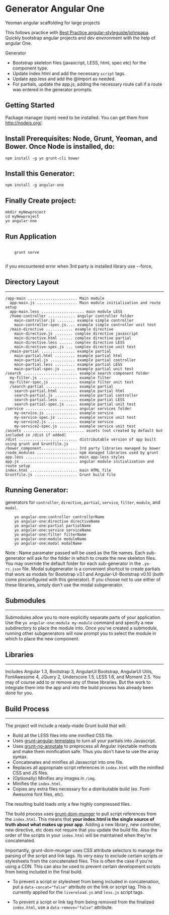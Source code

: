 
# Generator Angular One

Yeoman angular scaffolding for large projects



This follows practice with [Best Practice angular-styleguide/johnpapa](https://github.com/johnpapa/angular-styleguide).
Quickly bootstrap angular projects and dev environment with the help of angular One. 

Generator 
- Bootstrap skeleton files (javascript, LESS, html, spec etc) for the component type.
- Update index.html and add the necessary `script` tags.
- Update app.less and add the @import as needed.
- For partials, update the app.js, adding the necessary route call if a route was entered in the generator prompts.

## Getting Started

Package manager (npm) need to be installed. You can get them from http://nodejs.org/.

Install Prerequisites: Node, Grunt, Yeoman, and Bower.  Once Node is installed, do:
------------------------------------------------------------------------------------

    npm install -g yo grunt-cli bower

Install this Generator:
------------------------------------------------------------------------------------
    npm install -g angular-one

Finally Create project:
------------------------------------------------------------------------------------
    mkdir myNewproject
    cd myNewproject
    yo angular-one

## Run Application 
```

    grunt serve 
    
```
if you encountered error when 3rd party is installed library use --force, 

## Directory Layout
-----------------------------------------------------------------------------------
    /app-main ...................... Main module
      app-main.js .................. Main module initialization and route setup
      app-main.less ................... main module LESS
      /home-controller ............ angular controller folder
        main-controller.js ........ example simple controller
        main-controller-spec.js.... example simple controller unit test
      /main-directive ............ example directive
        main-directive.js ........ complex directive javascript
        main-directive.html ...... complex directive partial
        main-directive.less ...... complex directive LESS
        main-directive-spec.js ... complex directive unit test
      /main-partial ............... example partial
        main-partial.html ......... example partial html
        main-partial.js ........... example partial controller
        main-partial.less ......... example partial LESS
        main-partial-spec.js ...... example partial unit test
    /search ........................ example search component folder
      my-filter.js ................. example filter
      my-filter-spec.js ............ example filter unit test
      /search-partial .............. example partial
        search-partial.html ........ example partial html
        search-partial.js .......... example partial controller
        search-partial.less ........ example partial LESS
        search-partial-spec.js ..... example partial unit test
    /service ....................... angular services folder
        my-service.js .............. example service
        my-service-spec.js ......... example service unit test
        my-service2.js ............. example service
        my-service2-spec.js ........ example service unit test
    /assets ........................... assets (not created by default but included in /dist if added)
    /dist .......................... distributable version of app built using grunt and Gruntfile.js
    /bower_component................ 3rd party libraries managed by bower
    /node_modules .................. npm managed libraries used by grunt
    app.less ....................... main app-less styles
    app.js ......................... angular module initialization and route setup
    index.html ..................... main HTML file
    Gruntfile.js ................... Grunt build file


## Running Generator:

generators for `controller`, `directive`, `partial`, `service`, `filter`, `module`, and `modal`.

```
	yo angular-one:controller controllerName
    yo angular-one:directive directiveName
    yo angular-one:partial partialName
    yo angular-one:service serviceName
    yo angular-one:filter filterName
    yo angular-one:module moduleName
    yo angular-one:modal modalName

```
Note : 
	Name paramater passed will be used as the file names.  Each sub-generator will ask for the folder in which to create the new skeleton files.  You may override the default folder for each sub-generator in the `.yo-rc.json` file.
	Modal subgenerator is a convenient shortcut to create partials that work as modals for Bootstrap v3.1 and Angular-UI-Bootstrap v0.10 (both come preconfigured with this generator).  If you choose not to use either of these libraries, simply don't use the modal subgenerator.

## Submodules
-------------

Submodules allow you to more explicitly separate parts of your application.  Use the `yo angular-one:module my-module` command and specify a new subdirectory to place the module into.  Once you've created a submodule, running other subgenerators will now prompt you to select the module in which to place the new component.

## Libraries 
-------------

Includes Angular 1.3, Bootstrap 3, AngularUI Bootstrap, AngularUI Utils, FontAwesome 4, JQuery 2, Underscore 1.5, LESS 1.6, and Moment 2.5.  You may of course add to or remove any of these libraries.  But the work to integrate them into the app and into the build process has already been done for you.

## Build Process
-------------

The project will include a ready-made Grunt build that will:

* Build all the LESS files into one minified CSS file.
* Uses [grunt-angular-templates](https://github.com/ericclemmons/grunt-angular-templates) to turn all your partials into Javascript.
* Uses [grunt-ng-annotate](https://github.com/olov/ng-annotate) to preprocess all Angular injectable methods and make them minification safe.  Thus you don't have to use the array syntax.
* Concatenates and minifies all Javascript into one file.
* Replaces all appropriate script references in `index.html` with the minified CSS and JS files.
* (Optionally) Minifies any images in `/img`.
* Minifies the `index.html`.
* Copies any extra files necessary for a distributable build (ex.  Font-Awesome font files, etc).

The resulting build loads only a few highly compressed files.

The build process uses [grunt-dom-munger](https://github.com/cgross/grunt-dom-munger) to pull script references from the `index.html`.  This means that **your index.html is the single source of truth about what makes up your app**.  Adding a new library, new controller, new directive, etc does not require that you update the build file.  Also the order of the scripts in your `index.html` will be maintained when they're concatenated.

Importantly, grunt-dom-munger uses CSS attribute selectors to manage the parsing of the script and link tags.  Its very easy to exclude certain scripts or stylesheets from the concatenated files. This is often the case if you're using a CDN. This can also be used to prevent certain development scripts from being included in the final build.

* To prevent a script or stylesheet from being included in concatenation, put a `data-concat="false"` attribute on the link or script tag.  This is currently applied for the `livereload.js` and `less.js` script tags.

* To prevent a script or link tag from being removed from the finalized `index.html`, use a `data-remove="false"` attribute.
